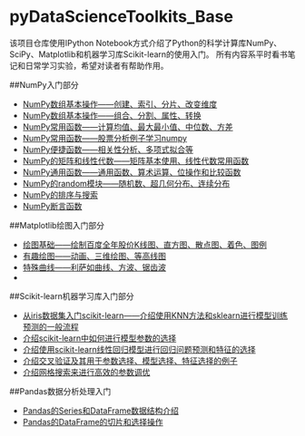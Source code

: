 # pyDataScienceToolkits_Base

该项目仓库使用IPython Notebook方式介绍了Python的科学计算库NumPy、SciPy、Matplotlib和机器学习库Scikit-learn的使用入门。
所有内容系平时看书笔记和日常学习实验，希望对读者有帮助作用。

##NumPy入门部分
* [NumPy数组基本操作——创建、索引、分片、改变维度](http://nbviewer.ipython.org/github/jasonding1354/pyDataScienceToolkits_Base/blob/master/NumPy/%281%29numpy_array_basis1.ipynb)
* [NumPy数组基本操作——组合、分割、属性、转换](http://nbviewer.ipython.org/github/jasonding1354/pyDataScienceToolkits_Base/blob/master/NumPy/%282%29numpy_array_basis2.ipynb)
* [NumPy常用函数——计算均值、最大最小值、中位数、方差](http://nbviewer.ipython.org/github/jasonding1354/pyDataScienceToolkits_Base/blob/master/NumPy/%283%29common_functions1.ipynb)
* [NumPy常用函数——股票分析例子学习numpy](http://nbviewer.ipython.org/github/jasonding1354/pyDataScienceToolkits_Base/blob/master/NumPy/%284%29common_functions2%E2%80%94%E2%80%94stock_analysis.ipynb)
* [NumPy便捷函数——相关性分析、多项式拟合等](http://nbviewer.ipython.org/github/jasonding1354/pyDataScienceToolkits_Base/blob/master/NumPy/%285%29convenience_function.ipynb)
* [NumPy的矩阵和线性代数——矩阵基本使用、线性代数常用函数](http://nbviewer.ipython.org/github/jasonding1354/pyDataScienceToolkits_Base/blob/master/NumPy/%286%29linear_algebra.ipynb)
* [NumPy通用函数——通用函数、算术运算、位操作和比较函数](http://nbviewer.ipython.org/github/jasonding1354/pyDataScienceToolkits_Base/blob/master/NumPy/%287%29universal_functions.ipynb)
* [NumPy的random模块——随机数、超几何分布、连续分布](http://nbviewer.ipython.org/github/jasonding1354/pyDataScienceToolkits_Base/blob/master/NumPy/%288%29random_module.ipynb)
* [NumPy的排序与搜索](http://nbviewer.ipython.org/github/jasonding1354/pyDataScienceToolkits_Base/blob/master/NumPy/%289%29sort_and_search.ipynb)
* [NumPy断言函数](http://nbviewer.ipython.org/github/jasonding1354/pyDataScienceToolkits_Base/blob/master/NumPy/%2810%29assert_function.ipynb)

##Matplotlib绘图入门部分
* [绘图基础——绘制百度全年股价K线图、直方图、散点图、着色、图例](http://nbviewer.ipython.org/github/jasonding1354/pyDataScienceToolkits_Base/blob/master/Visualization/%281%29plot_base.ipynb)
* [有趣绘图——动画、三维绘图、等高线图](http://nbviewer.ipython.org/github/jasonding1354/pyDataScienceToolkits_Base/blob/master/Visualization/%282%29interesting_plot.ipynb)
* [特殊曲线——利萨如曲线、方波、锯齿波](http://nbviewer.ipython.org/github/jasonding1354/pyDataScienceToolkits_Base/blob/master/Visualization/%283%29special_curves_plot.ipynb)
* []()

##Scikit-learn机器学习库入门部分
* [从iris数据集入门scikit-learn——介绍使用KNN方法和sklearn进行模型训练预测的一般流程](http://nbviewer.ipython.org/github/jasonding1354/pyDataScienceToolkits_Base/blob/master/Scikit-learn/%281%29getting_started_with_iris.ipynb)
* [介绍scikit-learn中如何进行模型参数的选择](http://nbviewer.ipython.org/github/jasonding1354/pyDataScienceToolkits_Base/blob/master/Scikit-learn/%282%29choose_a_ml_model.ipynb)
* [介绍使用scikit-learn线性回归模型进行回归问题预测和特征的选择](http://nbviewer.ipython.org/github/jasonding1354/pyDataScienceToolkits_Base/blob/master/Scikit-learn/%283%29linear_regression.ipynb)
* [介绍交叉验证及其用于参数选择、模型选择、特征选择的例子](http://nbviewer.ipython.org/github/jasonding1354/pyDataScienceToolkits_Base/blob/master/Scikit-learn/%284%29cross_validation.ipynb)
* [介绍网格搜索来进行高效的参数调优](http://nbviewer.ipython.org/github/jasonding1354/pyDataScienceToolkits_Base/blob/master/Scikit-learn/%285%29grid_search.ipynb)

##Pandas数据分析处理入门
* [Pandas的Series和DataFrame数据结构介绍](http://nbviewer.ipython.org/github/jasonding1354/pyDataScienceToolkits_Base/blob/master/Pandas/%281%29pandas_introduction.ipynb)
* [Pandas的DataFrame的切片和选择操作](http://nbviewer.ipython.org/github/jasonding1354/pyDataScienceToolkits_Base/blob/master/Pandas/%282%29dataframe_slice_selection.ipynb)
